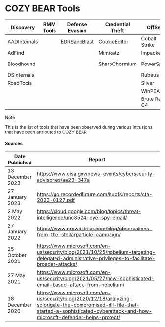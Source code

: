 # COZY BEAR Tools

| Discovery | RMM Tools | Defense Evasion | Credential Theft | OffSec | Networking | LOLBAS | Exfiltration |
|---|---|---|---|---|---|---|---|
| AADInternals | | EDRSandBlast | CookieEditor | Cobalt Strike | Dropbear | PsExec | Dropbox |
| AdFind | | | Mimikatz | Impacket | ReGeorg | WMIC | Firebase |
| Bloodhound | | | SharpChormium | PowerSploit | Rosockstun | | Google Drive |
| DSInternals | | | | Rubeus | | | Notion |
| RoadTools | | | | Sliver | | | OneDrive |
| | | | | WinPEAS | | | Trello |
| | | | | Brute Ratel C4 | | | |

> [!NOTE]
> This is the list of tools that have been observed during various intrusions that have been attributed to COZY BEAR

#### Sources
| Date Published | Report |
|---|---|
| 13 December 2023 | https://www.cisa.gov/news-events/cybersecurity-advisories/aa23-347a | 
| 27 January 2023 | https://go.recordedfuture.com/hubfs/reports/cta-2023-0127.pdf |
| 2 May 2022 | https://cloud.google.com/blog/topics/threat-intelligence/unc3524-eye-spy-email/ |
| 27 January 2022 | https://www.crowdstrike.com/blog/observations-from-the-stellarparticle-campaign/ | 
| 25 October 2021 | https://www.microsoft.com/en-us/security/blog/2021/10/25/nobelium-targeting-delegated-administrative-privileges-to-facilitate-broader-attacks/ |
| 27 May 2021 | https://www.microsoft.com/en-us/security/blog/2021/05/27/new-sophisticated-email-based-attack-from-nobelium/ |
| 18 December 2020 | https://www.microsoft.com/en-us/security/blog/2020/12/18/analyzing-solorigate-the-compromised-dll-file-that-started-a-sophisticated-cyberattack-and-how-microsoft-defender-helps-protect/ |
